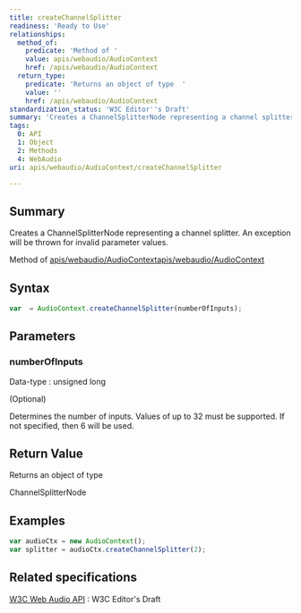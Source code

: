 ```yaml
---
title: createChannelSplitter
readiness: 'Ready to Use'
relationships:
  method_of:
    predicate: 'Method of '
    value: apis/webaudio/AudioContext
    href: /apis/webaudio/AudioContext
  return_type:
    predicate: 'Returns an object of type  '
    value: ''
    href: /apis/webaudio/AudioContext
standardization_status: 'W3C Editor''s Draft'
summary: 'Creates a ChannelSplitterNode representing a channel splitter. An exception will be thrown for invalid parameter values.'
tags:
  0: API
  1: Object
  2: Methods
  4: WebAudio
uri: apis/webaudio/AudioContext/createChannelSplitter

---
```

## <span>Summary</span>

Creates a ChannelSplitterNode representing a channel splitter. An exception will be thrown for invalid parameter values.

Method of [apis/webaudio/AudioContext](/apis/webaudio/AudioContext)[apis/webaudio/AudioContext](/apis/webaudio/AudioContext)

## <span>Syntax</span>

``` js
var  = AudioContext.createChannelSplitter(numberOfInputs);
```

## <span>Parameters</span>

### <span>numberOfInputs</span>

 Data-type
:   unsigned long

(Optional)

Determines the number of inputs. Values of up to 32 must be supported. If not specified, then 6 will be used.

## <span>Return Value</span>

Returns an object of type<span></span>

ChannelSplitterNode

## <span>Examples</span>

``` js
var audioCtx = new AudioContext();
var splitter = audioCtx.createChannelSplitter(2);
```

## <span>Related specifications</span>

[W3C Web Audio API](http://webaudio.github.io/web-audio-api/)
:   W3C Editor's Draft
